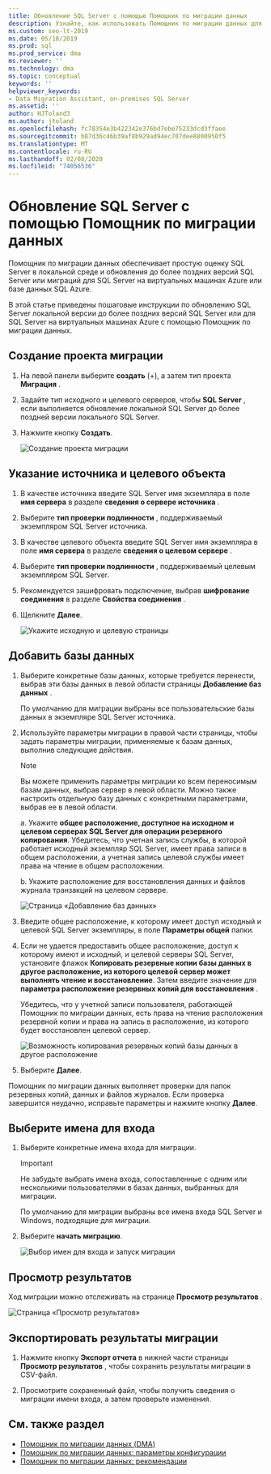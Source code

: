 ```yaml
---
title: Обновление SQL Server с помощью Помощник по миграции данных
description: Узнайте, как использовать Помощник по миграции данных для обновления локальной SQL Server до более поздней версии SQL Server или для SQL Server на виртуальных машинах Azure.
ms.custom: seo-lt-2019
ms.date: 05/18/2019
ms.prod: sql
ms.prod_service: dma
ms.reviewer: ''
ms.technology: dma
ms.topic: conceptual
keywords: ''
helpviewer_keywords:
- Data Migration Assistant, on-premises SQL Server
ms.assetid: ''
author: HJToland3
ms.author: jtoland
ms.openlocfilehash: fc78354e3b422342e376bd7ebe75233dcd3ffaee
ms.sourcegitcommit: b87d36c46b39af8b929ad94ec707dee8800950f5
ms.translationtype: MT
ms.contentlocale: ru-RU
ms.lasthandoff: 02/08/2020
ms.locfileid: "74056536"
---
```

# <a name="upgrade-sql-server-using-the-data-migration-assistant"></a>Обновление SQL Server с помощью Помощник по миграции данных

Помощник по миграции данных обеспечивает простую оценку SQL Server в локальной среде и обновления до более поздних версий SQL Server или миграций для SQL Server на виртуальных машинах Azure или базе данных SQL Azure.

В этой статье приведены пошаговые инструкции по обновлению SQL Server локальной версии до более поздних версий SQL Server или для SQL Server на виртуальных машинах Azure с помощью Помощник по миграции данных.

## <a name="create-a-new-migration-project"></a>Создание проекта миграции

1. На левой панели выберите **создать** (+), а затем тип проекта **Миграция** .

2. Задайте тип исходного и целевого серверов, чтобы **SQL Server** , если выполняется обновление локальной SQL Server до более поздней версии локального SQL Server.

3. Нажмите кнопку **Создать**.

   ![Создание проекта миграции](../dma/media/NewCreate.png)

## <a name="specify-the-source-and-target"></a>Указание источника и целевого объекта

1. В качестве источника введите SQL Server имя экземпляра в поле **имя сервера** в разделе **сведения о сервере источника** . 

2. Выберите **тип проверки подлинности** , поддерживаемый экземпляром SQL Server источника.

3. В качестве целевого объекта введите SQL Server имя экземпляра в поле **имя сервера** в разделе **сведения о целевом сервере** . 

4. Выберите **тип проверки подлинности** , поддерживаемый целевым экземпляром SQL Server.

5. Рекомендуется зашифровать подключение, выбрав **шифрование соединения** в разделе **Свойства соединения** .

6. Щелкните **Далее**.

   ![Укажите исходную и целевую страницы](../dma/media/SourceTarget.png)

## <a name="add-databases"></a>Добавить базы данных

1. Выберите конкретные базы данных, которые требуется перенести, выбрав эти базы данных в левой области страницы **Добавление баз данных** .

   По умолчанию для миграции выбраны все пользовательские базы данных в экземпляре SQL Server источника.

2. Используйте параметры миграции в правой части страницы, чтобы задать параметры миграции, применяемые к базам данных, выполнив следующие действия.

   > [!NOTE]
   > Вы можете применить параметры миграции ко всем переносимым базам данных, выбрав сервер в левой области. Можно также настроить отдельную базу данных с конкретными параметрами, выбрав ее в левой области.

    а. Укажите **общее расположение, доступное на исходном и целевом серверах SQL Server для операции резервного копирования**. Убедитесь, что учетная запись службы, в которой работает исходный экземпляр SQL Server, имеет права записи в общем расположении, а учетная запись целевой службы имеет права на чтение в общем расположении.

    b. Укажите расположение для восстановления данных и файлов журнала транзакций на целевом сервере.

    ![Страница «Добавление баз данных»](../dma/media/AddDatabases.png)

3. Введите общее расположение, к которому имеет доступ исходный и целевой SQL Server экземпляры, в поле **Параметры общей** папки.

4. Если не удается предоставить общее расположение, доступ к которому имеют и исходный, и целевой серверы SQL Server, установите флажок **Копировать резервные копии базы данных в другое расположение, из которого целевой сервер может выполнять чтение и восстановление**. Затем введите значение для **параметра расположение резервных копий для восстановления** . 

   Убедитесь, что у учетной записи пользователя, работающей Помощник по миграции данных, есть права на чтение расположения резервной копии и права на запись в расположение, из которого будет восстановлен целевой сервер.

   ![Возможность копирования резервных копий базы данных в другое расположение](../dma/media/CopyDatabaseDifferentLocation.png)

5. Выберите **Далее**.

Помощник по миграции данных выполняет проверки для папок резервных копий, данных и файлов журналов. Если проверка завершится неудачно, исправьте параметры и нажмите кнопку **Далее**.

## <a name="select-logins"></a>Выберите имена для входа

1. Выберите конкретные имена входа для миграции.

   > [!IMPORTANT]
   > Не забудьте выбрать имена входа, сопоставленные с одним или несколькими пользователями в базах данных, выбранных для миграции.   

   По умолчанию для миграции выбраны все имена входа SQL Server и Windows, подходящие для миграции.

2. Выберите **начать миграцию**.

   ![Выбор имен для входа и запуск миграции](../dma/media/SelectLogins.png)

## <a name="view-results"></a>Просмотр результатов

Ход миграции можно отслеживать на странице **Просмотр результатов** .

![Страница «Просмотр результатов»](../dma/media/ViewResults.png)

## <a name="export-migration-results"></a>Экспортировать результаты миграции

1. Нажмите кнопку **Экспорт отчета** в нижней части страницы **Просмотр результатов** , чтобы сохранить результаты миграции в CSV-файл.

2. Просмотрите сохраненный файл, чтобы получить сведения о миграции имени входа, а затем проверьте изменения.

## <a name="see-also"></a>См. также раздел

- [Помощник по миграции данных (DMA)](../dma/dma-overview.md)
- [Помощник по миграции данных: параметры конфигурации](../dma/dma-configurationsettings.md)
- [Помощник по миграции данных: рекомендации](../dma/dma-bestpractices.md)
